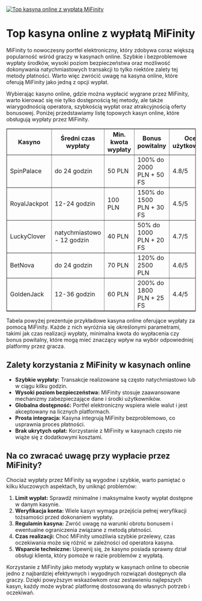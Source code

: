 [![Top kasyna online z wypłatą MiFinity](https://123-caf.pages.dev/gitsignup.png)](https://vrmoo.ru/Bt82HjjY)

<h1>Top kasyna online z wypłatą MiFinity</h1> <p>MiFinity to nowoczesny portfel elektroniczny, który zdobywa coraz większą popularność wśród graczy w kasynach online. Szybkie i bezproblemowe wypłaty środków, wysoki poziom bezpieczeństwa oraz możliwość dokonywania natychmiastowych transakcji to tylko niektóre zalety tej metody płatności. Warto więc zwrócić uwagę na kasyna online, które oferują MiFinity jako jedną z opcji wypłat.</p>  <p>Wybierając kasyno online, gdzie można wypłacić wygrane przez MiFinity, warto kierować się nie tylko dostępnością tej metody, ale także wiarygodnością operatora, szybkością wypłat oraz atrakcyjnością oferty bonusowej. Poniżej przedstawiamy listę topowych kasyn online, które obsługują wypłaty przez MiFinity.</p>  <table border="1" cellpadding="10" cellspacing="0" style="border-collapse: collapse; width: 100%;">   <thead>     <tr>       <th>Kasyno</th>       <th>Średni czas wypłaty</th>       <th>Min. kwota wypłaty</th>       <th>Bonus powitalny</th>       <th>Ocena użytkowników</th>     </tr>   </thead>   <tbody>     <tr>       <td>SpinPalace</td>       <td>do 24 godzin</td>       <td>50 PLN</td>       <td>100% do 2000 PLN + 50 FS</td>       <td>4.8/5</td>     </tr>     <tr>       <td>RoyalJackpot</td>       <td>12-24 godzin</td>       <td>100 PLN</td>       <td>150% do 1500 PLN + 30 FS</td>       <td>4.5/5</td>     </tr>     <tr>       <td>LuckyClover</td>       <td>natychmiastowo - 12 godzin</td>       <td>40 PLN</td>       <td>50% do 1000 PLN + 20 FS</td>       <td>4.7/5</td>     </tr>     <tr>       <td>BetNova</td>       <td>do 24 godzin</td>       <td>70 PLN</td>       <td>120% do 2500 PLN</td>       <td>4.6/5</td>     </tr>     <tr>       <td>GoldenJack</td>       <td>12-36 godzin</td>       <td>60 PLN</td>       <td>200% do 1800 PLN + 25 FS</td>       <td>4.4/5</td>     </tr>   </tbody> </table>  <p>Tabela powyżej prezentuje przykładowe kasyna online oferujące wypłaty za pomocą MiFinity. Każde z nich wyróżnia się określonymi parametrami, takimi jak czas realizacji wypłaty, minimalna kwota do wypłacenia czy bonus powitalny, które mogą mieć znaczący wpływ na wybór odpowiedniej platformy przez gracza.</p>  <h2>Zalety korzystania z MiFinity w kasynach online</h2> <ul>   <li><strong>Szybkie wypłaty:</strong> Transakcje realizowane są często natychmiastowo lub w ciągu kilku godzin.</li>   <li><strong>Wysoki poziom bezpieczeństwa:</strong> MiFinity stosuje zaawansowane mechanizmy zabezpieczające dane i środki użytkowników.</li>   <li><strong>Globalna dostępność:</strong> Portfel elektroniczny wspiera wiele walut i jest akceptowany na licznych platformach.</li>   <li><strong>Prosta integracja:</strong> Kasyna integrują MiFinity bezproblemowo, co usprawnia proces płatności.</li>   <li><strong>Brak ukrytych opłat:</strong> Korzystanie z MiFinity w kasynach często nie wiąże się z dodatkowymi kosztami.</li> </ul>  <h2>Na co zwracać uwagę przy wypłacie przez MiFinity?</h2> <p>Chociaż wypłaty przez MiFinity są wygodne i szybkie, warto pamiętać o kilku kluczowych aspektach, by uniknąć problemów:</p> <ol>   <li><strong>Limit wypłat:</strong> Sprawdź minimalne i maksymalne kwoty wypłat dostępne w danym kasynie.</li>   <li><strong>Weryfikacja konta:</strong> Wiele kasyn wymaga przejścia pełnej weryfikacji tożsamości przed dokonaniem wypłaty.</li>   <li><strong>Regulamin kasyna:</strong> Zwróć uwagę na warunki obrotu bonusem i ewentualne ograniczenia związane z metodą płatności.</li>   <li><strong>Czas realizacji:</strong> Choć MiFinity umożliwia szybkie przelewy, czas oczekiwania może się różnić w zależności od operatora kasyna.</li>   <li><strong>Wsparcie techniczne:</strong> Upewnij się, że kasyno posiada sprawny dział obsługi klienta, który pomoże w razie problemów z wypłatą.</li> </ol>  <p>Korzystanie z MiFinity jako metody wypłaty w kasynach online to obecnie jedno z najbardziej efektywnych i wygodnych rozwiązań dostępnych dla graczy. Dzięki powyższym wskazówkom oraz zestawieniu najlepszych kasyn, każdy może wybrać platformę dostosowaną do własnych potrzeb i oczekiwań.</p>